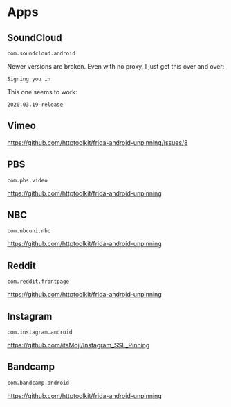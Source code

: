 # Apps

## SoundCloud

~~~
com.soundcloud.android
~~~

Newer versions are broken. Even with no proxy, I just get this over and over:

~~~
Signing you in
~~~

This one seems to work:

~~~
2020.03.19-release
~~~

## Vimeo

https://github.com/httptoolkit/frida-android-unpinning/issues/8

## PBS

~~~
com.pbs.video
~~~

https://github.com/httptoolkit/frida-android-unpinning

## NBC

~~~
com.nbcuni.nbc
~~~

https://github.com/httptoolkit/frida-android-unpinning

## Reddit

~~~
com.reddit.frontpage
~~~

https://github.com/httptoolkit/frida-android-unpinning

## Instagram

~~~
com.instagram.android
~~~

<https://github.com/itsMoji/Instagram_SSL_Pinning>

## Bandcamp

~~~
com.bandcamp.android
~~~

https://github.com/httptoolkit/frida-android-unpinning
